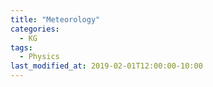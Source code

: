 ```yaml
---
title: "Meteorology"
categories:
  - KG
tags:
  - Physics
last_modified_at: 2019-02-01T12:00:00-10:00
---
```

